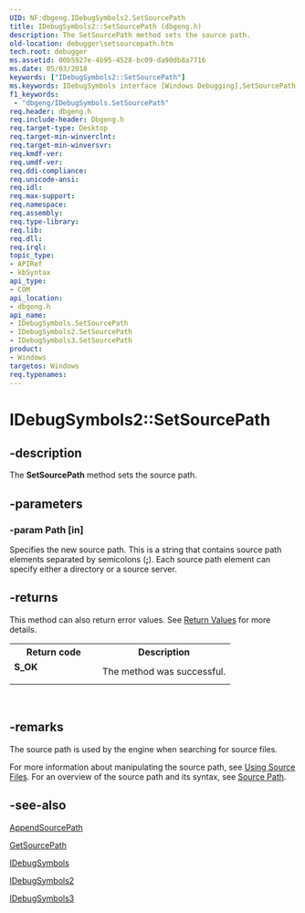 ```yaml
---
UID: NF:dbgeng.IDebugSymbols2.SetSourcePath
title: IDebugSymbols2::SetSourcePath (dbgeng.h)
description: The SetSourcePath method sets the source path.
old-location: debugger\setsourcepath.htm
tech.root: debugger
ms.assetid: 00b5927e-4b95-4528-bc09-da90db8a7716
ms.date: 05/03/2018
keywords: ["IDebugSymbols2::SetSourcePath"]
ms.keywords: IDebugSymbols interface [Windows Debugging],SetSourcePath method, IDebugSymbols2 interface [Windows Debugging],SetSourcePath method, IDebugSymbols2.SetSourcePath, IDebugSymbols2::SetSourcePath, IDebugSymbols3 interface [Windows Debugging],SetSourcePath method, IDebugSymbols3::SetSourcePath, IDebugSymbols::SetSourcePath, IDebugSymbols_d592ec7c-56f9-46b2-9627-d79e8fdba5c4.xml, SetSourcePath, SetSourcePath method [Windows Debugging], SetSourcePath method [Windows Debugging],IDebugSymbols interface, SetSourcePath method [Windows Debugging],IDebugSymbols2 interface, SetSourcePath method [Windows Debugging],IDebugSymbols3 interface, dbgeng/IDebugSymbols2::SetSourcePath, dbgeng/IDebugSymbols3::SetSourcePath, dbgeng/IDebugSymbols::SetSourcePath, debugger.setsourcepath
f1_keywords:
 - "dbgeng/IDebugSymbols.SetSourcePath"
req.header: dbgeng.h
req.include-header: Dbgeng.h
req.target-type: Desktop
req.target-min-winverclnt: 
req.target-min-winversvr: 
req.kmdf-ver: 
req.umdf-ver: 
req.ddi-compliance: 
req.unicode-ansi: 
req.idl: 
req.max-support: 
req.namespace: 
req.assembly: 
req.type-library: 
req.lib: 
req.dll: 
req.irql: 
topic_type:
- APIRef
- kbSyntax
api_type:
- COM
api_location:
- dbgeng.h
api_name:
- IDebugSymbols.SetSourcePath
- IDebugSymbols2.SetSourcePath
- IDebugSymbols3.SetSourcePath
product:
- Windows
targetos: Windows
req.typenames: 
---
```


# IDebugSymbols2::SetSourcePath


## -description


The <b>SetSourcePath</b>  method sets the source path.


## -parameters




### -param Path [in]

Specifies the new source path.  This is a string that contains source path elements separated by semicolons (<b>;</b>).  Each source path element can specify either a directory or a source server.


## -returns



This method can also return error values.  See <a href="https://docs.microsoft.com/windows-hardware/drivers/debugger/hresult-values">Return Values</a> for more details.

<table>
<tr>
<th>Return code</th>
<th>Description</th>
</tr>
<tr>
<td width="40%">
<dl>
<dt><b>S_OK</b></dt>
</dl>
</td>
<td width="60%">
The method was successful.

</td>
</tr>
</table>
 




## -remarks



The source path is used by the engine when searching for source files.

For more information about manipulating the source path, see <a href="https://docs.microsoft.com/windows-hardware/drivers/debugger/using-source-files">Using Source Files</a>.  For an overview of the source path and its syntax, see <a href="https://docs.microsoft.com/windows-hardware/drivers/debugger/source-path">Source Path</a>.




## -see-also




<a href="https://docs.microsoft.com/windows-hardware/drivers/ddi/dbgeng/nf-dbgeng-idebugsymbols3-appendsourcepath">AppendSourcePath</a>



<a href="https://docs.microsoft.com/windows-hardware/drivers/ddi/dbgeng/nf-dbgeng-idebugsymbols3-getsourcepath">GetSourcePath</a>



<a href="https://docs.microsoft.com/windows-hardware/drivers/ddi/dbgeng/nn-dbgeng-idebugsymbols">IDebugSymbols</a>



<a href="https://docs.microsoft.com/windows-hardware/drivers/ddi/dbgeng/nn-dbgeng-idebugsymbols2">IDebugSymbols2</a>



<a href="https://docs.microsoft.com/windows-hardware/drivers/ddi/dbgeng/nn-dbgeng-idebugsymbols3">IDebugSymbols3</a>
 

 

